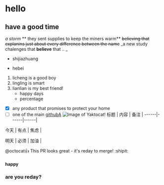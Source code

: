 # hello 
## have a good time
*a storm*
** they sent supplies to keep the miners warm**
~~believing that explanins just about every difference between the name~~
_a new study chalenges that **believe** that .. _
- shijiazhuang
* hebei
1. licheng is a good boy
2. lingling is smart
3. lianlian is my best friend!
    * happy days
    * percentage
- [x] any product that promises to protect your home 
- [ ] one of the main 
[githubA](http://github.com)
![Image of Yaktocat!](http://octodex.github.com/images/yaktocat.png)
标题 | 内容 | 备注 | 
------|------|------| 

今天  | 有点 | 焦虑 |

明天  | 必须 | 加油 |

@octocat:+1:  This PR looks great - it's reday to merge! :shipit:
####   happy
### are you reday?
